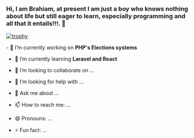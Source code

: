 ### Hi, I am Brahiam, at present I am just a boy who knows nothing about life but still eager to learn, especially programming and all that it entails!!!. 👋

 [![trophy](https://github-profile-trophy.vercel.app/?username=BrahiamCastillo&theme=onedark)](https://github.com/BrahiamCastillo/github-profile-trophy)
<html>
<body>
 - 🔭 I’m currently working on <strong>PHP's Elections systems</strong>
    
   - 🌱 I’m currently learning  <strong>Laravel and React</strong>
   
   - 👯 I’m looking to collaborate on ...
   
   - 🤔 I’m looking for help with ...
   
   - 💬 Ask me about ...
   
   - 📫 How to reach me: ...
   
   - 😄 Pronouns: ...
   
   - ⚡ Fun fact: ...

</body>
</html>
